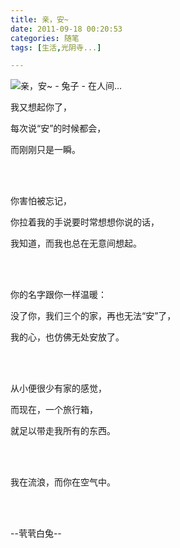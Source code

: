 ```yaml
---
title: 亲，安~
date: 2011-09-18 00:20:53
categories: 随笔
tags: [生活,光阴寺...]

---
```

![亲，安~ - 兔子 - 在人间...](2600547309846700612.jpg)

我又想起你了，

每次说“安”的时候都会，

而刚刚只是一瞬。

<br /><br />

你害怕被忘记，

你拉着我的手说要时常想想你说的话，

我知道，而我也总在无意间想起。

<br /><br />

你的名字跟你一样温暖：

没了你，我们三个的家，再也无法“安”了，

我的心，也仿佛无处安放了。

<br /><br />

从小便很少有家的感觉，

而现在，一个旅行箱，

就足以带走我所有的东西。

<br /><br />

我在流浪，而你在空气中。

<br /><br />

--茕茕白兔--